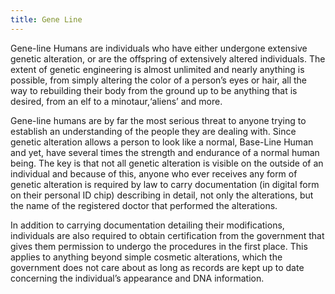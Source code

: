 ```yaml
---
title: Gene Line
---
```


Gene-line Humans are individuals who have either undergone extensive genetic
alteration, or are the offspring of extensively altered individuals. The extent
of genetic engineering is almost unlimited and nearly anything is possible, from
simply altering the color of a person’s eyes or hair, all the way to rebuilding
their body from the ground up to be anything that is desired, from an elf to a
minotaur,‘aliens’ and more.

Gene-line humans are by far the most serious threat to anyone trying to
establish an understanding of the people they are dealing with. Since genetic
alteration allows a person to look like a normal, Base-Line Human and yet, have
several times the strength and endurance of a normal human being. The key is
that not all genetic alteration is visible on the outside of an individual and
because of this, anyone who ever receives any form of genetic alteration is
required by law to carry documentation (in digital form on their personal ID
chip) describing in detail, not only the alterations, but the name of the
registered doctor that performed the alterations.

In addition to carrying documentation detailing their modifications, individuals
are also required to obtain certification from the government that gives them
permission to undergo the procedures in the first place. This applies to
anything beyond simple cosmetic alterations, which the government does not care
about as long as records are kept up to date concerning the individual’s
appearance and DNA information.
